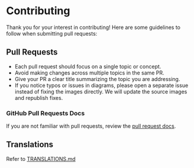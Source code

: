 Contributing
============

Thank you for your interest in contributing! Here are some guidelines to follow when submitting pull requests:

## Pull Requests


* Each pull request should focus on a single topic or concept.
* Avoid making changes across multiple topics in the same PR.
* Give your PR a clear title summarizing the topic you are addressing.
* If you notice typos or issues in diagrams, please open a separate issue instead of fixing the images directly. We will update the source images and republish fixes.

### GitHub Pull Requests Docs

If you are not familiar with pull requests, review the [pull request docs](https://help.github.com/articles/using-pull-requests/).

## Translations

Refer to [TRANSLATIONS.md](translations/TRANSLATIONS.md)
